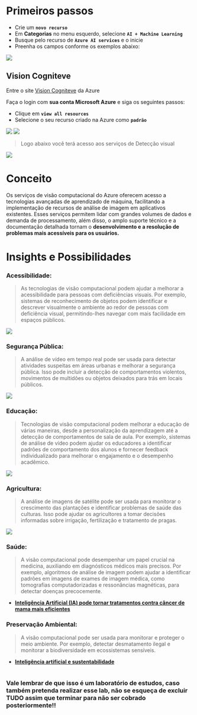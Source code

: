 # Primeiros passos

- Crie um **`novo recurso`**
- Em **Categorias** no menu esquerdo, selecione **`AI + Machine Learning`**
- Busque pelo recurso de **`Azure AI services`** e o inicie
- Preenha os campos conforme os exemplos abaixo:

<img src="./images/1.png">

## Vision Cogniteve

Entre o site [Vision Cogniteve](https://portal.vision.cognitive.azure.com/) da Azure

Faça o login com **sua conta Microsoft Azure** e siga os seguintes passos:

- Clique em **`view all resources`**
- Selecione o seu recurso criado na Azure como **`padrão`**

<img src="./images/2.png">
<img src="./images/3.png">

> Logo abaixo você terá acesso aos serviços de Detecção visual

<img src="./images/4.png">

# Conceito

Os serviços de visão computacional do Azure oferecem acesso a tecnologias avançadas de aprendizado de máquina, facilitando a implementação de recursos de análise de imagem em aplicativos existentes. Esses serviços permitem lidar com grandes volumes de dados e demanda de processamento, além disso, o amplo suporte técnico e a documentação detalhada tornam o **desenvolvimento e a resolução de problemas mais acessíveis para os usuários.**

# Insights e Possibilidades

### Acessibilidade: 


> As tecnologias de visão computacional podem ajudar a melhorar a acessibilidade para pessoas com deficiências visuais. Por exemplo, sistemas de reconhecimento de objetos podem identificar e descrever visualmente o ambiente ao redor de pessoas com deficiência visual, permitindo-lhes navegar com mais facilidade em espaços públicos.

<img src="./Outputs/The-bird-response.png">

### Segurança Pública: 

> A análise de vídeo em tempo real pode ser usada para detectar atividades suspeitas em áreas urbanas e melhorar a segurança pública. Isso pode incluir a detecção de comportamentos violentos, movimentos de multidões ou objetos deixados para trás em locais públicos.

<img src="./Outputs/Assalto-a-joalheria-RESPOSTA.png">

### Educação: 

> Tecnologias de visão computacional podem melhorar a educação de várias maneiras, desde a personalização da aprendizagem até a detecção de comportamentos de sala de aula. Por exemplo, sistemas de análise de vídeo podem ajudar os educadores a identificar padrões de comportamento dos alunos e fornecer feedback individualizado para melhorar o engajamento e o desempenho acadêmico.

<img src="./Outputs/Readig-a-book-response.png">

### Agricultura: 

> A análise de imagens de satélite pode ser usada para monitorar o crescimento das plantações e identificar problemas de saúde das culturas. Isso pode ajudar os agricultores a tomar decisões informadas sobre irrigação, fertilização e tratamento de pragas.

<img src="./Outputs/Farm.jpg">

### Saúde: 

> A visão computacional pode desempenhar um papel crucial na medicina, auxiliando em diagnósticos médicos mais precisos. Por exemplo, algoritmos de análise de imagem podem ajudar a identificar padrões em imagens de exames de imagem médica, como tomografias computadorizadas e ressonâncias magnéticas, para detectar doenças precocemente.

- [**Inteligência Artificial (IA) pode tornar tratamentos contra câncer de mama mais eficientes**](https://www.cnnbrasil.com.br/saude/ia-pode-poupar-paciente-com-cancer-de-mama-de-tratamento-inutil-diz-estudo/#:~:text=Uma%20nova%20ferramenta%20de%20Intelig%C3%AAncia,Medicina%20Feinberg%20da%20Northwestern%20University.)

### Preservação Ambiental: 

> A visão computacional pode ser usada para monitorar e proteger o meio ambiente. Por exemplo, detectar desmatamento ilegal e monitorar a biodiversidade em ecossistemas sensíveis.

- [**Inteligência artificial e sustentabilidade**](https://www.ecycle.com.br/inteligencia-artificial/)

#

### **Vale lembrar de que isso é um laboratório de estudos, caso também pretenda realizar esse lab, não se esqueça de excluir TUDO assim que terminar para não ser cobrado posteriormente!!**
